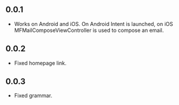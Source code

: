 ## 0.0.1

* Works on Android and iOS. On Android Intent is launched, on iOS MFMailComposeViewController is used to compose an email.

## 0.0.2

* Fixed homepage link.

## 0.0.3

* Fixed grammar.
